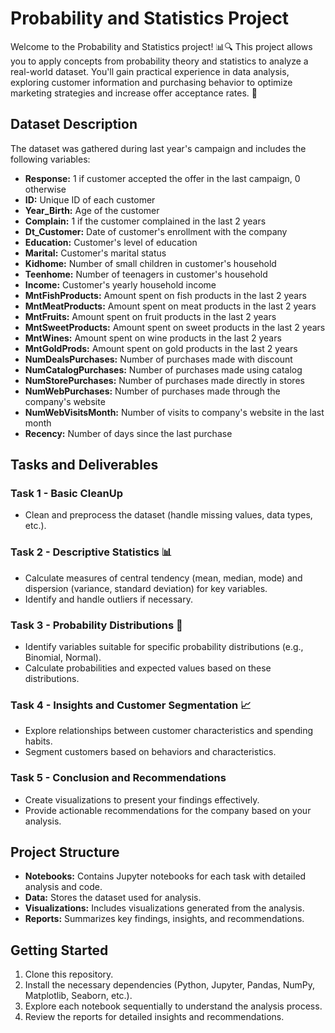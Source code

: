 # Probability and Statistics Project

Welcome to the Probability and Statistics project! 📊🔍 This project allows you to apply concepts from probability theory and statistics to analyze a real-world dataset. You'll gain practical experience in data analysis, exploring customer information and purchasing behavior to optimize marketing strategies and increase offer acceptance rates. 🚀

## Dataset Description

The dataset was gathered during last year's campaign and includes the following variables:

- **Response:** 1 if customer accepted the offer in the last campaign, 0 otherwise
- **ID:** Unique ID of each customer
- **Year_Birth:** Age of the customer
- **Complain:** 1 if the customer complained in the last 2 years
- **Dt_Customer:** Date of customer's enrollment with the company
- **Education:** Customer's level of education
- **Marital:** Customer's marital status
- **Kidhome:** Number of small children in customer's household
- **Teenhome:** Number of teenagers in customer's household
- **Income:** Customer's yearly household income
- **MntFishProducts:** Amount spent on fish products in the last 2 years
- **MntMeatProducts:** Amount spent on meat products in the last 2 years
- **MntFruits:** Amount spent on fruit products in the last 2 years
- **MntSweetProducts:** Amount spent on sweet products in the last 2 years
- **MntWines:** Amount spent on wine products in the last 2 years
- **MntGoldProds:** Amount spent on gold products in the last 2 years
- **NumDealsPurchases:** Number of purchases made with discount
- **NumCatalogPurchases:** Number of purchases made using catalog
- **NumStorePurchases:** Number of purchases made directly in stores
- **NumWebPurchases:** Number of purchases made through the company's website
- **NumWebVisitsMonth:** Number of visits to company's website in the last month
- **Recency:** Number of days since the last purchase

## Tasks and Deliverables

### Task 1 - Basic CleanUp
- Clean and preprocess the dataset (handle missing values, data types, etc.).

### Task 2 - Descriptive Statistics 📊
- Calculate measures of central tendency (mean, median, mode) and dispersion (variance, standard deviation) for key variables.
- Identify and handle outliers if necessary.

### Task 3 - Probability Distributions 🎲
- Identify variables suitable for specific probability distributions (e.g., Binomial, Normal).
- Calculate probabilities and expected values based on these distributions.

### Task 4 - Insights and Customer Segmentation 📈
- Explore relationships between customer characteristics and spending habits.
- Segment customers based on behaviors and characteristics.

### Task 5 - Conclusion and Recommendations
- Create visualizations to present your findings effectively.
- Provide actionable recommendations for the company based on your analysis.

## Project Structure

- **Notebooks:** Contains Jupyter notebooks for each task with detailed analysis and code.
- **Data:** Stores the dataset used for analysis.
- **Visualizations:** Includes visualizations generated from the analysis.
- **Reports:** Summarizes key findings, insights, and recommendations.

## Getting Started

1. Clone this repository.
2. Install the necessary dependencies (Python, Jupyter, Pandas, NumPy, Matplotlib, Seaborn, etc.).
3. Explore each notebook sequentially to understand the analysis process.
4. Review the reports for detailed insights and recommendations.
